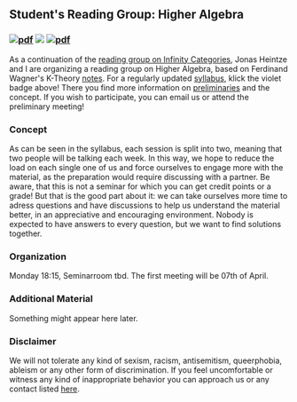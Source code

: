 ## Student's Reading Group: Higher Algebra 

### [![pdf](https://img.shields.io/badge/-Summer_Term_2025-blue)](https://www.uni-bonn.de/en/studying/organizing-your-studies/key-semester-dates) [![](https://img.shields.io/badge/-University_Of_Bonn-green)](http://www.math.uni-bonn.de/) [![pdf](https://img.shields.io/badge/-Syllabus-violet)](https://yordantoshev.github.io/HAStuSemSum25Bonn/syllabus.pdf)

As a continuation of the [reading group on Infinity Categories](https://jonasheintze.gitlab.io/teaching/readinggroup.html), Jonas Heintze and I are organizing a reading group on Higher Algebra, based on Ferdinand Wagner's K-Theory [notes](https://florianadler.github.io/AlgebraBonn/KTheory.pdf). For a regularly updated [syllabus](https://yordantoshev.github.io/HAStuSemSum25Bonn/syllabus.pdf), klick the violet badge above! There you find more information on [preliminaries](https://github.com/FlorianAdler/inftyCats) and the concept. If you wish to participate, you can email us or attend the preliminary meeting!

### Concept
As can be seen in the syllabus, each session is split into two, meaning that two people will be talking each week. In this way, we hope to reduce the load on each single one of us and force ourselves to engage more with the material, as the preparation would require discussing with a partner. Be aware, that this is not a seminar for which you can get credit points or a grade! But that is the good part about it: we can take ourselves more time to adress questions and have discussions to help us understand the material better, in an appreciative and encouraging environment. Nobody is expected to have answers to every question, but we want to find solutions together.

### Organization
Monday 18:15, Seminarroom tbd. The first meeting will be 07th of April.

### Additional Material
Something might appear here later.

### Disclaimer
We will not tolerate any kind of sexism, racism, antisemitism, queerphobia, ableism or any other form of discrimination. If you feel uncomfortable or witness any kind of inappropriate behavior you can approach us or any contact listed [here](https://www.mathematics.uni-bonn.de/en/department/fachgruppe-mathematik#fgombud).
